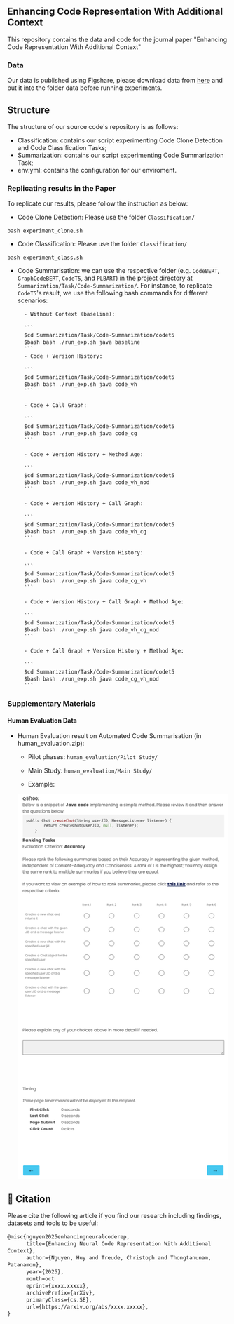 ## Enhancing Code Representation With Additional Context

This repository contains the data and code for the journal paper "Enhancing Code Representation With Additional Context"

### Data 

Our data is published using Figshare, please download data from [here](https://figshare.com/s/71c3233d55c2ad91f30c) and put it into the folder data before running experiments.

## Structure
The structure of our source code's repository is as follows:
- Classification: contains our script experimenting Code Clone Detection and Code Classification Tasks;
- Summarization: contains our script experimenting Code Summarization Task;   
- env.yml: contains the configuration for our enviroment. 


### Replicating results in the Paper

To replicate our results, please follow the instruction as below:

- Code Clone Detection: Please use the folder `Classification/`

```
bash experiment_clone.sh
```

- Code Classification: Please use the folder `Classification/`

```
bash experiment_class.sh
```

- Code Summarisation: we can use the respective folder (e.g. `CodeBERT`, `GraphCodeBERT`, `CodeT5`, and `PLBART`) in the project directory at `Summarization/Task/Code-Summarization/`. For instance, to replicate `CodeT5`'s result, we use the following bash commands for different scenarios:

        - Without Context (baseline):

        ```
        $cd Summarization/Task/Code-Summarization/codet5
        $bash bash ./run_exp.sh java baseline
        ```
        - Code + Version History:
        
        ```
        $cd Summarization/Task/Code-Summarization/codet5
        $bash bash ./run_exp.sh java code_vh
        ```

        - Code + Call Graph:
        
        ```
        $cd Summarization/Task/Code-Summarization/codet5
        $bash bash ./run_exp.sh java code_cg
        ```

        - Code + Version History + Method Age:
        
        ```
        $cd Summarization/Task/Code-Summarization/codet5
        $bash bash ./run_exp.sh java code_vh_nod
        ```

        - Code + Version History + Call Graph:
        
        ```
        $cd Summarization/Task/Code-Summarization/codet5
        $bash bash ./run_exp.sh java code_vh_cg
        ```

        - Code + Call Graph + Version History:
        
        ```
        $cd Summarization/Task/Code-Summarization/codet5
        $bash bash ./run_exp.sh java code_cg_vh
        ```

        - Code + Version History + Call Graph + Method Age:
        
        ```
        $cd Summarization/Task/Code-Summarization/codet5
        $bash bash ./run_exp.sh java code_vh_cg_nod
        ```

        - Code + Call Graph + Version History + Method Age:
        
        ```
        $cd Summarization/Task/Code-Summarization/codet5
        $bash bash ./run_exp.sh java code_cg_vh_nod
        ```

### Supplementary Materials

#### Human Evaluation Data

- Human Evaluation result on Automated Code Summarisation (in human_evaluation.zip):
    - Pilot phases: `human_evaluation/Pilot Study/`
        
    - Main Study: `human_evaluation/Main Study/`

    - Example:
    
    ![An example for Human Evaluation task in Code Summarization with Rank-Order-with-Ties questions](_img/example_Q5.png)
    
## 📜 Citation

Please cite the following article if you find our research including findings, datasets and tools to be useful:

```
@misc{nguyen2025enhancingneuralcoderep,
      title={Enhancing Neural Code Representation With Additional Context}, 
      author={Nguyen, Huy and Treude, Christoph and Thongtanunam, Patanamon},
      year={2025},
      month=oct
      eprint={xxxx.xxxxx},
      archivePrefix={arXiv},
      primaryClass={cs.SE},
      url={https://arxiv.org/abs/xxxx.xxxxx}, 
}
```